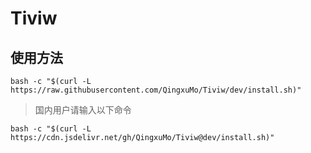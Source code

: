 # Tiviw

## 使用方法
```
bash -c "$(curl -L https://raw.githubusercontent.com/QingxuMo/Tiviw/dev/install.sh)"
```

> 国内用户请输入以下命令

```
bash -c "$(curl -L https://cdn.jsdelivr.net/gh/QingxuMo/Tiviw@dev/install.sh)"
```